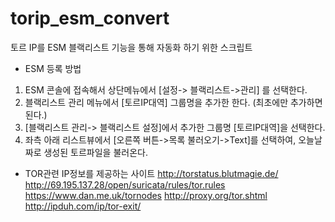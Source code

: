 torip_esm_convert
=================

토르 IP를 ESM 블랙리스트 기능을 통해 자동화 하기 위한 스크립트


* ESM 등록 방법 

1. ESM 콘솔에 접속해서 상단메뉴에서 [설정-> 블랙리스트->관리] 를 선택한다.
2. 블랙리스트 관리 메뉴에서 [토르IP대역] 그룹명을 추가한 한다. (최초에만 추가하면 된다.)
3. [블랙리스트 관리-> 블랙리스트 설정]에서 추가한 그룹명 [토르IP대역]을 선택한다.
4. 좌측 아래 리스트뷰에서 [오른쪽 버튼->목록 불러오기->Text]를 선택하여, 오늘날짜로 생성된 토르파일을 불러온다.


* TOR관련 IP정보를 제공하는 사이트
http://torstatus.blutmagie.de/
http://69.195.137.28/open/suricata/rules/tor.rules
https://www.dan.me.uk/tornodes
http://proxy.org/tor.shtml
http://ipduh.com/ip/tor-exit/


